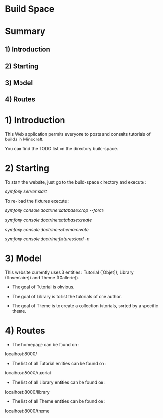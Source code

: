 # Build Space

# Summary

## 1) Introduction
## 2) Starting
## 3) Model
## 4) Routes

# 1) Introduction

This Web application permits everyone to posts and consults tutorials of builds in Minecraft.

You can find the TODO list on the directory build-space.

# 2) Starting

To start the website, just go to the build-space directory and execute :

*symfony server:start*

To re-load the fixtures execute : 

*symfony console doctrine:database:drop --force*

*symfony console doctrine:database:create*

*symfony console doctrine:schema:create*

*symfony console doctrine:fixtures:load -n*

# 3) Model

This website currently uses 3 entities : Tutorial ([Objet]), Library ([Inventaire])
and Theme ([Gallerie]). 

- The goal of Tutorial is obvious.

- The goal of Library is to list the tutorials of one author.

- The goal of Theme is to create a collection tutorials, sorted by a specific theme.

# 4) Routes

- The homepage can be found on :

localhost:8000/

- The list of all Tutorial entities can be found on :

localhost:8000/tutorial

- The list of all Library entities can be found on :

localhost:8000/library

- The list of all Theme entities can be found on :

localhost:8000/theme
